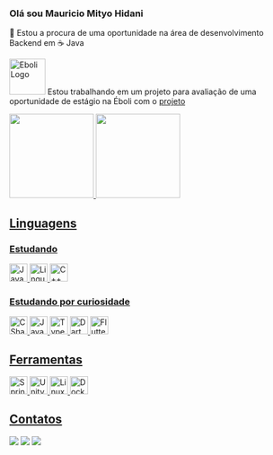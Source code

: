 ### Olá sou Mauricio Mityo Hidani
🔭 Estou a procura de uma oportunidade na área de desenvolvimento Backend em ☕ Java

<!-- - 🔭 I’m currently working on/Atualmente estou trabalhando em -->
<!-- - 🌱 I’m currently learning/Atualmente estou aprendendo -->
<!-- - 👯 I’m looking to collaborate on/Estou procurando colaborar em -->
<!-- - 🤔 I’m looking for help with/Estou procurando ajuda com -->
<!-- - 💬 Ask me about/Pergunte-me sobre -->
<!-- - 📫 How to reach me:/Como entrar em contato comigo: -->  
<!-- - 😄 Pronouns:/Pronomes: --> 
<!-- - ⚡ Fun fact:/Fato engraçado: -->

<img src="https://ebolitecnologia.com.br/wp-content/uploads/2022/02/Eboli-Tecnologia-Branco-250x105px.png" alt="Eboli Logo" width="64"/> Estou trabalhando em um projeto para avaliação de uma oportunidade de estágio na Éboli com o [projeto](https://github.com/MauricioMH35/AgendaEboli)

<div>
  <a href="https://github.com/MauricioMH35">
  <img height="150em" src="https://github-readme-stats.vercel.app/api?username=MauricioMH35&show_icons=true&theme=tokyonight&include_all_commits=true&count_private=true"/>
  <img height="150em" src="https://github-readme-stats.vercel.app/api/top-langs/?username=MauricioMH35&layout=compact&langs_count=7&theme=tokyonight"/>
</div>

## Linguagens
### Estudando
<div>
  <img src="https://cdn.jsdelivr.net/gh/devicons/devicon/icons/java/java-original-wordmark.svg" title="Java" width="32" />
  <img src="https://cdn.jsdelivr.net/gh/devicons/devicon/icons/c/c-original.svg" title="Linguagem C" width="32" />
  <img src="https://cdn.jsdelivr.net/gh/devicons/devicon/icons/cplusplus/cplusplus-original.svg" title="C++" width="32" />
</div>
  
### Estudando por curiosidade
<div>
  <img src="https://cdn.jsdelivr.net/gh/devicons/devicon/icons/csharp/csharp-original.svg" title="CSharp" width="32" />
  <img src="https://cdn.jsdelivr.net/gh/devicons/devicon/icons/javascript/javascript-original.svg" title="Javascript" width="32" />
  <img src="https://cdn.jsdelivr.net/gh/devicons/devicon/icons/typescript/typescript-original.svg" title="Typescript" width="32" />
  <img src="https://cdn.jsdelivr.net/gh/devicons/devicon/icons/dart/dart-original.svg" title="Dart" width="32" />
  <img src="https://cdn.jsdelivr.net/gh/devicons/devicon/icons/flutter/flutter-original.svg" title="Flutter" width="32" />

</div>
  
## Ferramentas
<div>
  <img src="https://cdn.jsdelivr.net/gh/devicons/devicon/icons/spring/spring-original.svg" title="Springboot" width="32" />
  <img src="https://cdn.jsdelivr.net/gh/devicons/devicon/icons/unity/unity-original.svg" title="Unity" width="32" />
  <img src="https://cdn.jsdelivr.net/gh/devicons/devicon/icons/linux/linux-original.svg"  title="Linux" width="32" />
  <img src="https://cdn.jsdelivr.net/gh/devicons/devicon/icons/docker/docker-original.svg" title="Docker" width="32" />
</div> 

## Contatos
<div>
  <a href="mailto:mauriciomh35@gmail.com" target="_blank"><img src="https://img.shields.io/badge/Gmail-D14836?style=for-the-badge&logo=gmail&logoColor=white" dis/></a>
  <a href="https://discord.gg/DpjKS2Ew" target="_blank"><img src="https://img.shields.io/badge/Discord-7289DA?style=for-the-badge&logo=discord&logoColor=white" /></a>
  <a href="https://www.linkedin.com/in/mauricio-hidani/" target="_blank"><img src="https://img.shields.io/badge/LinkedIn-0077B5?style=for-the-badge&logo=linkedin&logoColor=white" /></a>
  
</div>
